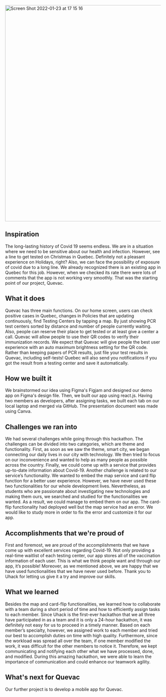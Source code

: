 <img width="700" alt="Screen Shot 2022-01-23 at 17 15 16" src="https://user-images.githubusercontent.com/89917595/150700103-938d8847-1393-493e-96ea-6a61a9ef04fe.png">


## Inspiration
The long-lasting history of Covid 19 seems endless. We are in a situation where we need to be sensitive about our health and infection. However, see a line to get tested on Christmas in Quebec. Definitely not a pleasant experience on Holidays, right? Also, we can face the possibility of exposure of covid due to a long line. We already recognized there is an existing app in Quebec for this job. However, when we checked its rate there were lots of comments that the app is not working very smoothly. That was the starting point of our project, Quevac.

## What it does
Quevac has three main functions. On our home screen, users can check positive cases in Quebec, changes in Policies that are updating continuously, find Testing Centers by tapping a map. By just showing PCR test centers sorted by distance and number of people currently waiting. Also, people can reserve their place to get tested or at least give a center a call. Quevac will allow people to use their QR codes to verify their immunization records. We expect that Quevac will give people the best user experience with an auto maximum brightness setting for the QR code. Rather than keeping papers of PCR results, just file your test results in Quevac, including self-tests! Quebec will also send you notifications if you got the result from a testing center and save it automatically.

## How we built it
We brainstormed our idea using Figma's Figjam and designed our demo app on Figma's design file. Then, we built our app using react.js. Having two members as developers, after assigning tasks, we built each tab on our local laptop and merged via GitHub. The presentation document was made using Canva.

## Challenges we ran into
We had several challenges while going through this hackathon. The challenges can be divided into two categories, which are theme and functionality. First, as soon as we saw the theme, smart city, we began connecting our daily lives in our city with technology. We then tried to focus on our inconvenience and wanted to help as many people as possible across the country. Finally, we could come up with a service that provides up-to-date information about Covid-19. Another challenge is related to our service’s functionality. We wanted to embed the map service and card flip function for a better user experience. However, we have never used these two functionalities for our whole development lives. Nevertheless, as students who are passionate about investigating new technologies and making them ours, we searched and studied for the functionalities we wanted. As a result, we could manage to embed them on our app. The card-flip functionality had deployed well but the map service had an error. We would like to study more in order to fix the error and customize it for our app.

## Accomplishments that we're proud of
First and foremost, we are proud of the accomplishments that we have come up with excellent services regarding Covid-19. Not only providing a real-time waitlist of each testing center, our app stores all of the vaccination information of each user. This is what we think people want and through our app, it’s possible! Moreover, as we mentioned above, we are happy that we have used functionalities that we have never used before. Thank you to Uhack for letting us give it a try and improve our skills.

## What we learned
Besides the map and card-flip functionalities, we learned how to collaborate with a team during a short period of time and how to efficiently assign tasks to each member. Since Uhack is the first-ever hackathon that we all three have participated in as a team and it is only a 24-hour hackathon, it was definitely not easy for us to proceed in a timely manner. Based on each member’s specialty, however, we assigned work to each member and tried our best to accomplish duties on time with high quality. Furthermore, since the workload was spread all over the team, if one member modified the work, it was difficult for the other members to notice it. Therefore, we kept communicating and notifying each other what we have processed, done, and modified. During this amazing hackathon, we were able to learn the importance of communication and could enhance our teamwork agility.

## What's next for Quevac
Our further project is to develop a mobile app for Quevac.
